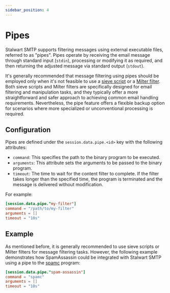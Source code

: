```yaml
---
sidebar_position: 4
---
```


# Pipes

Stalwart SMTP supports filtering messages using external executable files, referred to as "pipes". Pipes operate by receiving the email message through standard input (`stdin`), processing or modifying it as required, and then returning the adjusted message via standard output (`stdout`). 

It's generally recommended that message filtering using pipes should be employed only when it's not feasible to use a [sieve script](/docs/smtp/filter/sieve) or a [Milter filter](/docs/smtp/filter/milter). Both sieve scripts and Milter filters are specifically designed for email filtering and manipulation tasks, and they typically offer a more straightforward and safer approach to achieving common email handling requirements. Nevertheless, the pipe feature offers a flexible backup option for scenarios where more specialized or unconventional processing is required.

## Configuration

Pipes are defined under the `session.data.pipe.<id>` key with the following attributes:

- `command`: This specifies the path to the binary program to be executed.
- `arguments`: This attribute sets the arguments to be passed to the binary program.
- `timeout`: The time to wait for the content filter to complete. If the filter takes longer than the specified time, the program is terminated and the message is delivered without modification.

For example:

```toml
[session.data.pipe."my-filter"]
command = "/path/to/my-filter"
arguments = []
timeout = "10s"
```

## Example

As mentioned before, it is generally recommended to use sieve scripts or Milter filters for message filtering tasks. However, the following example demonstrates how SpamAssassin could be integrated with Stalwart SMTP using a pipe to the [spamc](https://spamassassin.apache.org/full/3.1.x/doc/spamc.html) program:

```toml
[session.data.pipe."spam-assassin"]
command = "spamc"
arguments = []
timeout = "10s"
```
